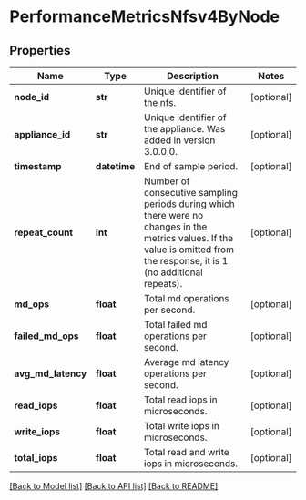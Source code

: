 # PerformanceMetricsNfsv4ByNode

## Properties
Name | Type | Description | Notes
------------ | ------------- | ------------- | -------------
**node_id** | **str** | Unique identifier of the nfs. | [optional] 
**appliance_id** | **str** | Unique identifier of the appliance. Was added in version 3.0.0.0. | [optional] 
**timestamp** | **datetime** | End of sample period. | [optional] 
**repeat_count** | **int** | Number of consecutive sampling periods during which there were no changes in the metrics values. If the value is omitted from the response, it is 1 (no additional repeats).  | [optional] 
**md_ops** | **float** | Total md operations per second. | [optional] 
**failed_md_ops** | **float** | Total failed md operations per second. | [optional] 
**avg_md_latency** | **float** | Average md latency operations per second. | [optional] 
**read_iops** | **float** | Total read iops in microseconds. | [optional] 
**write_iops** | **float** | Total write iops in microseconds. | [optional] 
**total_iops** | **float** | Total read and write iops in microseconds. | [optional] 

[[Back to Model list]](../README.md#documentation-for-models) [[Back to API list]](../README.md#documentation-for-api-endpoints) [[Back to README]](../README.md)


